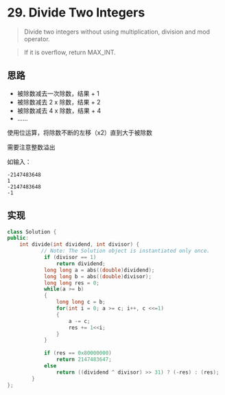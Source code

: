 # 29. Divide Two Integers

> Divide two integers without using multiplication, division and mod operator.

> If it is overflow, return MAX_INT. 

## 思路

* 被除数减去一次除数，结果 + 1
* 被除数减去 2 x 除数，结果 + 2
* 被除数减去 4 x 除数，结果 + 4
*  ......

使用位运算，将除数不断的左移（x2）直到大于被除数

需要注意整数溢出

如输入：

    -2147483648
    1
    -2147483648
    -1

## 实现

```cpp
class Solution {
public:
    int divide(int dividend, int divisor) {
           // Note: The Solution object is instantiated only once.  
            if (divisor == 1)
                return dividend;
            long long a = abs((double)dividend);  
            long long b = abs((double)divisor);  
            long long res = 0;  
            while(a >= b)  
            {  
                long long c = b;  
                for(int i = 0; a >= c; i++, c <<=1)  
                {  
                    a -= c;  
                    res += 1<<i;  
                }  
            }
            
            if (res == 0x80000000)
                return 2147483647;
            else
                return ((dividend ^ divisor) >> 31) ? (-res) : (res);  
        }  
};
```